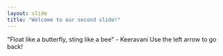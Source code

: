 ```yaml
---
layout: slide
title: "Welcome to our second slide!"
---
```

"Float like a butterfly, sting like a bee" - Keeravani
Use the left arrow to go back!
